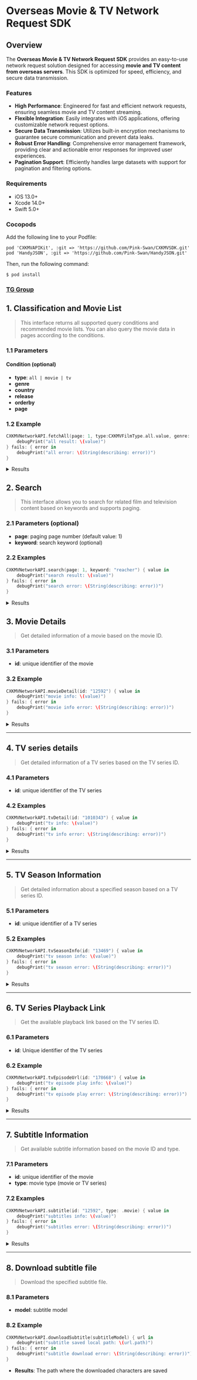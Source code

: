 # Overseas Movie & TV Network Request SDK

## Overview

The **Overseas Movie & TV Network Request SDK** provides an easy-to-use network request solution designed for accessing **movie and TV content from overseas servers**. This SDK is optimized for speed, efficiency, and secure data transmission.

### Features

- **High Performance**: Engineered for fast and efficient network requests, ensuring seamless movie and TV content streaming.
- **Flexible Integration**: Easily integrates with iOS applications, offering customizable network request options.
- **Secure Data Transmission**: Utilizes built-in encryption mechanisms to guarantee secure communication and prevent data leaks.
- **Robust Error Handling**: Comprehensive error management framework, providing clear and actionable error responses for improved user experiences.
- **Pagination Support**: Efficiently handles large datasets with support for pagination and filtering options.

### Requirements

- iOS 13.0+
- Xcode 14.0+
- Swift 5.0+

### Cocopods

Add the following line to your Podfile:

```
pod 'CXKMVAPIKit', :git => 'https://github.com/Pink-Swan/CXKMVSDK.git'
pod 'HandyJSON', :git => 'https://github.com/Pink-Swan/HandyJSON.git'
```

Then, run the following command:

```$ pod install```

### [TG Group](https://t.me/cxkmvsdk)

## 1. Classification and Movie List

> This interface returns all supported query conditions and recommended movie lists. You can also query the movie data in pages according to the conditions.

### 1.1 Parameters
#### Condition (optional)
- **type**: `all | movie | tv`
- **genre**
- **country**
- **release**
- **orderby**
- **page**

### 1.2 Example
```swift
CXKMVNetworkAPI.fetchAll(page: 1, type:CXKMVFilmType.all.value, genre: "", country: "", release: "", orderby: "") { value in
    debugPrint("all result: \(value)")
} fails: { error in
    debugPrint("all error: \(String(describing: error))")
}
```

<details>
  <summary>Results</summary>

    @objcMembers
    public class CXKMVAPIAllDatas: CXKBaseModel {
        public var recommends: [CXKMVRecommendModel] = []
        public var filters: CXKMVFiltersModel = CXKMVFiltersModel()
        
        public var data_type = ""
    }

    @objcMembers
    public class CXKMVFiltersModel: CXKBaseModel {
        public var orderbys: [CXKMVFilterModel] = []
        public var genres: [CXKMVFilterModel] = []
        public var pubs: [CXKMVFilterModel] = []
        public var types: [CXKMVFilterModel] = []
        public var countrys: [CXKMVFilterModel] = []
    }

    @objcMembers
    public class CXKMVFilterModel: CXKBaseModel {
        public var title: String = ""
        public var id: String = ""
    }
</details>

## 2. Search

> This interface allows you to search for related film and television content based on keywords and supports paging.

### 2.1 Parameters (optional)
- **page**: paging page number (default value: 1)
- **keyword**: search keyword (optional)

### 2.2 Examples

```swift
CXKMVNetworkAPI.search(page: 1, keyword: "reacher") { value in
    debugPrint("search result: \(value)")
} fails: { error in
    debugPrint("search error: \(String(describing: error))")
}
```
<details>
  <summary>Results</summary>

    @objcMembers
    public class CXKMVAPISearchDatas: CXKBaseModel {
        public var contents: [CXKMVFilmModel] = []
        
        public var keywords: [String] = [] // Recommended search terms
    }
</details>

## 3. Movie Details

> Get detailed information of a movie based on the movie ID.

### 3.1 Parameters
- **id**: unique identifier of the movie

### 3.2 Example

```swift
CXKMVNetworkAPI.movieDetail(id: "12592") { value in
    debugPrint("movie info: \(value)")
} fails: { error in
    debugPrint("movie info error: \(String(describing: error))")
}
```

<details>
  <summary>Results</summary>

    @objcMembers
    public class CXKMVBaseContentModel: CXKBaseModel {
        public var id: String = ""
        public var title: String = ""
        public var cover: String = ""
        public var rate: String = ""
        public var time: String = "" // 168 2018-01-22
        public var genres:[String] = [] // 356 categories
        public var country: String = "" // country
        public var des: String = "" // Details
        public var type: CXKMVFilmType = .movie
        public var source: String = ""
        public var quality = "" // HD SD empty
        public var like = 0 // Number of likes
        public var unlike = 0 // Number of likes
        public var stars: [CXKMVStarModel] = []
        public var relations = [CXKMVContentRelatedModel]()        
    }

    @objcMembers
    public class CXKMVMovieContentModel: CXKMVBaseContentModel {
        public var qualitys: [CXKMVSourceQualityModel] = []
        
        public override func mapping(mapper: HelpingMapper) {
            super.mapping(mapper: mapper)
        }
    }
</details>

---

## 4. TV series details

> Get detailed information of a TV series based on the TV series ID.

### 4.1 Parameters
- **id**: unique identifier of the TV series

### 4.2 Examples

```swift
CXKMVNetworkAPI.tvDetail(id: "1010343") { value in
    debugPrint("tv info: \(value)")
} fails: { error in
    debugPrint("tv info error: \(String(describing: error))")
}
```

<details>
  <summary>Results</summary>

    @objcMembers
    public class CXKMVBaseContentModel: CXKBaseModel {
        public var id: String = ""
        public var title: String = ""
        public var cover: String = ""
        public var rate: String = ""
        public var time: String = "" // 168 2018-01-22
        public var genres:[String] = [] // 356 categories
        public var country: String = "" // country
        public var des: String = "" // Details
        public var type: CXKMVFilmType = .movie
        public var source: String = ""
        public var quality = "" // HD SD empty
        public var like = 0 // Number of likes
        public var unlike = 0 // Number of likes
        public var stars: [CXKMVStarModel] = []
        public var relations = [CXKMVContentRelatedModel]()        
    }

    @objcMembers
    public class CXKMVTVContentModel: CXKMVBaseContentModel {
        public var seasons: [CXKMVTVSeasonModel] = []
        
        public override func mapping(mapper: HelpingMapper) {
            super.mapping(mapper: mapper)
            mapper.specify(property: &seasons, name: "155")
            mapper.specify(property: &stars, name: "263")
        }
    }
</details>

---

## 5. TV Season Information

> Get detailed information about a specified season based on a TV series ID.

### 5.1 Parameters
- **id**: unique identifier of a TV series

### 5.2 Examples

```swift
CXKMVNetworkAPI.tvSeasonInfo(id: "13469") { value in
    debugPrint("tv season info: \(value)")
} fails: { error in
    debugPrint("tv season error: \(String(describing: error))")
}
```

<details>
  <summary>Results</summary>

    @objcMembers
    public class CXKMVTVSeasonModel: CXKBaseModel {
        public var title: String = ""
        public var id: String = ""
        
        public var episodes: [CXKMVTVEpisodeModel] = []
    }

    @objcMembers
    public class CXKMVTVEpisodeModel: CXKBaseModel {
        public var title: String = ""
        public var id: String = ""
        public var order: Int = -1
    }
</details>

---

## 6. TV Series Playback Link

> Get the available playback link based on the TV series ID.

### 6.1 Parameters
- **id**: Unique identifier of the TV series

### 6.2 Example

```swift
CXKMVNetworkAPI.tvEpisodeUrl(id: "178668") { value in
    debugPrint("tv episode play info: \(value)")
} fails: { error in
    debugPrint("tv episode play error: \(String(describing: error))")
}
```

<details>
  <summary>Results</summary>

    @objcMembers
    public class CXKMVSourceQualityModel: CXKBaseModel {
        public var title: String = ""
        public var playUrl: String = ""
    }
</details>

---

## 7. Subtitle Information

> Get available subtitle information based on the movie ID and type.

### 7.1 Parameters
- **id**: unique identifier of the movie
- **type**: movie type (movie or TV series)

### 7.2 Examples

```swift
CXKMVNetworkAPI.subtitle(id: "12592", type: .movie) { value in
    debugPrint("subtitles info: \(value)")
} fails: { error in
    debugPrint("subtitles error: \(String(describing: error))")
}
```

<details>
  <summary>Results</summary>

    @objcMembers
    public class CXKMVSubtitleModel: CXKBaseModel {
        public var short_id: String = ""
        public var name: String = ""
        public var lang: String = ""
        public var sub: String = ""
    }
</details>

---

## 8. Download subtitle file

> Download the specified subtitle file.

### 8.1 Parameters
- **model**: subtitle model

### 8.2 Example

```swift
CXKMVNetworkAPI.downloadSubtitle(subtitleModel) { url in
    debugPrint("subtitle saved local path: \(url.path)")
} fails: { error in
    debugPrint("subtitle download error: \(String(describing: error))")
}
```
- **Results**: The path where the downloaded characters are saved
